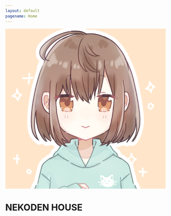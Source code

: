 ```yaml
---
layout: default
pagename: Home
---
```

<div>
  <div class="circle_icon_main">
    <img src="./assets/images/icon.PNG" class="circle_icon_main">
  </div>
</div>
<h1>NEKODEN HOUSE</h1>


